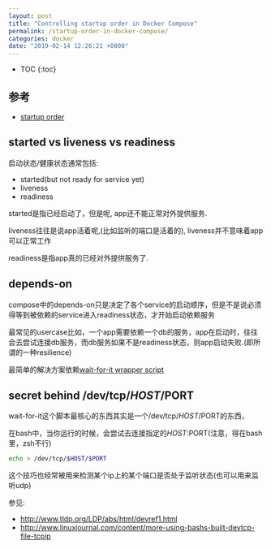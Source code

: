 ```yaml
---
layout: post
title: "Controlling startup order in Docker Compose"
permalink: /startup-order-in-docker-compose/
categories: docker
date: "2019-02-14 12:26:21 +0800"
---
```


* TOC
{:toc}

## 参考

* [startup order](https://docs.docker.com/compose/startup-order/)

## started vs liveness vs readiness

启动状态/健康状态通常包括:

* started(but not ready for service yet)
* liveness
* readiness

started是指已经启动了，但是呢, app还不能正常对外提供服务.

liveness往往是说app活着呢,(比如监听的端口是活着的), liveness并不意味着app可以正常工作

readiness是指app真的已经对外提供服务了.

## depends-on

compose中的depends-on只是决定了各个service的启动顺序，但是不是说必须得等到被依赖的service进入readiness状态，才开始启动依赖服务

最常见的usercase比如，一个app需要依赖一个db的服务，app在启动时，往往会去尝试连接db服务，而db服务如果不是readiness状态，则app启动失败.(即所谓的一种resilience)

最简单的解决方案依赖[wait-for-it wrapper script]( https://github.com/vishnubob/wait-for-it)

## secret behind /dev/tcp/$HOST/$PORT

wait-for-it这个脚本最核心的东西其实是一个/dev/tcp/$HOST/$PORT的东西，

在bash中，当你运行的时候，会尝试去连接指定的$HOST:$PORT(注意，得在bash里，zsh不行)

```bash
echo > /dev/tcp/$HOST/$PORT
```

这个技巧也经常被用来检测某个ip上的某个端口是否处于监听状态(也可以用来监听udp)

参见:

* http://www.tldp.org/LDP/abs/html/devref1.html
* http://www.linuxjournal.com/content/more-using-bashs-built-devtcp-file-tcpip
